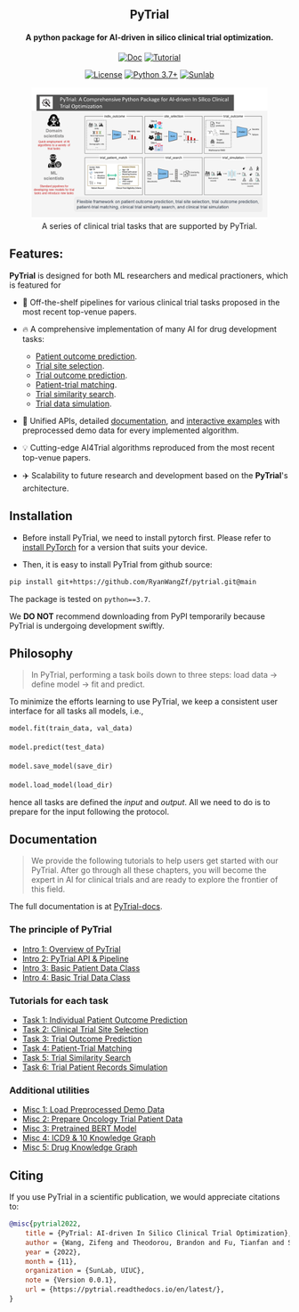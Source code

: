 <h2 align='center'>
    PyTrial
</h2>

<h4 align='center'>
A python package for AI-driven in silico clinical trial optimization.
</h4>

<div align='center'>

[![Doc](https://img.shields.io/badge/Doc-PyTrial-brightgreen)](https://pytrial.readthedocs.io/en/latest/)
[![Tutorial](https://img.shields.io/badge/Tutotrial-PyTrial-brightgreen)](https://pytrial.readthedocs.io/en/latest/tutorial.html)

[![License](https://img.shields.io/badge/License-BSD_2--Clause-orange.svg)](https://opensource.org/licenses/BSD-2-Clause)
[![Python 3.7+](https://img.shields.io/badge/python-3.7+-blue.svg)](https://www.python.org/downloads/release/python-370/)
[![Sunlab](https://img.shields.io/badge/About-SunLab%40UIUC-orange)](https://www.sunlab.org/)

</div>

<figure>
<img src = "docs/images/pytrial_tasks.png">
<figcaption align = "center"> 
A series of clinical trial tasks that are supported by PyTrial.
</figcaption>
</figure>



## Features:

**PyTrial** is designed for both ML researchers and medical practioners, which is featured for

- :key: Off-the-shelf pipelines for various clinical trial tasks proposed in the most recent top-venue papers.

- :fire: A comprehensive implementation of many AI for drug development tasks:
	- [Patient outcome prediction](https://pytrial.readthedocs.io/en/latest/pytrial.tasks.indiv_outcome.html).
	- [Trial site selection](https://pytrial.readthedocs.io/en/latest/pytrial.tasks.site_selection.html).
	- [Trial outcome prediction](https://pytrial.readthedocs.io/en/latest/pytrial.tasks.trial_outcome.html).
	- [Patient-trial matching](https://pytrial.readthedocs.io/en/latest/pytrial.tasks.trial_patient_match.html).
	- [Trial similarity search](https://pytrial.readthedocs.io/en/latest/pytrial.tasks.trial_search.html).
	- [Trial data simulation](https://pytrial.readthedocs.io/en/latest/pytrial.tasks.trial_simulation.html).

- :book: Unified APIs, detailed [documentation](https://pytrial.readthedocs.io/en/latest/index.html), and [interactive examples](https://pytrial.readthedocs.io/en/latest/tutorial.html) with preprocessed demo data for every implemented algorithm.

- :bulb: Cutting-edge AI4Trial algorithms reproduced from the most recent top-venue papers.

- :airplane: Scalability to future research and development based on the **PyTrial**'s architecture.



## Installation

- Before install PyTrial, we need to install pytorch first. Please refer to [install PyTorch](https://pytorch.org/get-started/locally/) for a version that suits your device.

- Then, it is easy to install PyTrial from github source:

```bash
pip install git+https://github.com/RyanWangZf/pytrial.git@main
```

The package is tested on ``python==3.7``.

We **DO NOT** recommend downloading from PyPI temporarily because PyTrial is undergoing development swiftly.



## Philosophy
> In PyTrial, performing a task boils down to three steps: load data -> define model -> fit and predict.

To minimize the efforts learning to use PyTrial, we keep a consistent user interface for all tasks all models, i.e.,

```python
model.fit(train_data, val_data)

model.predict(test_data)

model.save_model(save_dir)

model.load_model(load_dir)
```

hence all tasks are defined the *input* and *output*. All we need to do is to prepare for the input following the protocol.



## Documentation

>We provide the following tutorials to help users get started with our PyTrial. After go through all these chapters, you will become the expert in AI for clinical trials and are ready to explore the frontier of this field.

The full documentation is at [PyTrial-docs](https://pytrial.readthedocs.io/en/latest/).



### The principle of PyTrial

- [Intro 1: Overview of PyTrial](https://pytrial.readthedocs.io/en/latest/tutorials/overview.html)
- [Intro 2: PyTrial API & Pipeline](https://pytrial.readthedocs.io/en/latest/tutorials/pipeline.html)
- [Intro 3: Basic Patient Data Class](https://pytrial.readthedocs.io/en/latest/tutorials/inputdata.patient.html)
- [Intro 4: Basic Trial Data Class](https://pytrial.readthedocs.io/en/latest/tutorials/inputdata.trial.html)



### Tutorials for each task

- [Task 1: Individual Patient Outcome Prediction](https://pytrial.readthedocs.io/en/latest/tutorials/indiv_outcome/indiv_outcome.html) 
- [Task 2: Clinical Trial Site Selection](https://pytrial.readthedocs.io/en/latest/tutorials/site_selection/site_selection.html)
- [Task 3: Trial Outcome Prediction](https://pytrial.readthedocs.io/en/latest/tutorials/trial_outcome/trial_outcome.html)
- [Task 4: Patient-Trial Matching](https://pytrial.readthedocs.io/en/latest/tutorials/trial_patient_match/trial_patient_match.html)
- [Task 5: Trial Similarity Search](https://pytrial.readthedocs.io/en/latest/tutorials/trial_search/trial_search.html)
- [Task 6: Trial Patient Records Simulation](https://pytrial.readthedocs.io/en/latest/tutorials/trial_simulation/trial_simulation.html)



### Additional utilities

- [Misc 1: Load Preprocessed Demo Data](https://pytrial.readthedocs.io/en/latest/tutorials/load_demo_data.html)
- [Misc 2: Prepare Oncology Trial Patient Data](https://pytrial.readthedocs.io/en/latest/tutorials/trial_patient_data.html)
- [Misc 3: Pretrained BERT Model](https://pytrial.readthedocs.io/en/latest/tutorials/pretrained_bert.html)
- [Misc 4: ICD9 & 10 Knowledge Graph](https://pytrial.readthedocs.io/en/latest/tutorials/icd_kg.html)
- [Misc 5: Drug Knowledge Graph](https://pytrial.readthedocs.io/en/latest/tutorials/drug_kg.html)



## Citing 

If you use PyTrial in a scientific publication, we would appreciate citations to:

```bibtex
@misc{pytrial2022,
    title = {PyTrial: AI-driven In Silico Clinical Trial Optimization},
    author = {Wang, Zifeng and Theodorou, Brandon and Fu, Tianfan and Sun, Jimeng},
    year = {2022},
    month = {11},
    organization = {SunLab, UIUC},
    note = {Version 0.0.1},
    url = {https://pytrial.readthedocs.io/en/latest/},
}
```



